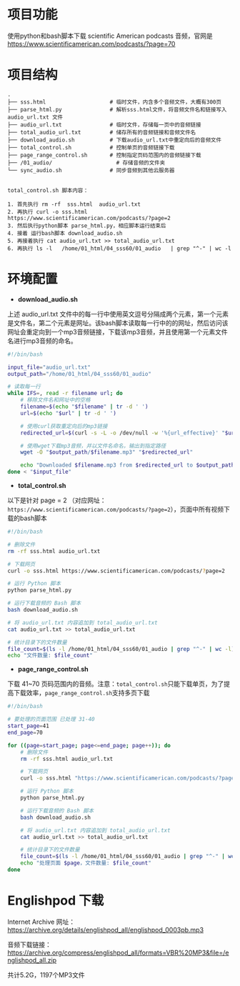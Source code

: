 # 项目功能

使用python和bash脚本下载 scientific American podcasts 音频，官网是 https://www.scientificamerican.com/podcasts/?page=70

# 项目结构

```
.
├── sss.html                    # 临时文件，内含多个音频文件，大概有300页
├── parse_html.py               # 解析sss.html文件，将音频文件名和链接写入 audio_url.txt 文件
├── audio_url.txt               # 临时文件，存储每一页中的音频链接
├── total_audio_url.txt         # 储存所有的音频链接和音频文件名
├── download_audio.sh           # 下载audio_url.txt中重定向后的音频文件
├── total_control.sh            # 控制单页的音频链接下载
├── page_range_control.sh       # 控制指定页码范围内的音频链接下载
├── /01_audio/                    # 存储音频的文件夹
└── sync_audio.sh               # 同步音频到其他云服务器


total_control.sh 脚本内容：

1. 首先执行 rm -rf  sss.html  audio_url.txt
2. 再执行 curl -o sss.html https://www.scientificamerican.com/podcasts/?page=2
3. 然后执行python脚本 parse_html.py，相应脚本运行结束后
4. 接着 运行bash脚本 download_audio.sh
5. 再接着执行 cat audio_url.txt >> total_audio_url.txt
6. 再执行 ls -l   /home/01_html/04_sss60/01_audio   | grep "^-" | wc -l

```


# 环境配置

- **download_audio.sh**

上述 audio_url.txt 文件中的每一行中使用英文逗号分隔成两个元素，第一个元素是文件名，第二个元素是网址。该bash脚本读取每一行中的的网址，然后访问该网址会重定向到一个mp3音频链接，下载该mp3音频，并且使用第一个元素文件名进行mp3音频的命名。

```bash
#!/bin/bash

input_file="audio_url.txt"
output_path="/home/01_html/04_sss60/01_audio"

# 读取每一行
while IFS=, read -r filename url; do
    # 移除文件名和网址中的空格
    filename=$(echo "$filename" | tr -d ' ')
    url=$(echo "$url" | tr -d ' ')

    # 使用curl获取重定向后的mp3链接
    redirected_url=$(curl -s -L -o /dev/null -w '%{url_effective}' "$url")

    # 使用wget下载mp3音频，并以文件名命名，输出到指定路径
    wget -O "$output_path/$filename.mp3" "$redirected_url"

    echo "Downloaded $filename.mp3 from $redirected_url to $output_path"
done < "$input_file"

```

- **total_control.sh**

以下是针对 page = 2 （对应网址：`https://www.scientificamerican.com/podcasts/?page=2`），页面中所有视频下载的bash脚本

```bash
#!/bin/bash

# 删除文件
rm -rf sss.html audio_url.txt

# 下载网页
curl -o sss.html https://www.scientificamerican.com/podcasts/?page=2

# 运行 Python 脚本
python parse_html.py

# 运行下载音频的 Bash 脚本
bash download_audio.sh

# 将 audio_url.txt 内容追加到 total_audio_url.txt
cat audio_url.txt >> total_audio_url.txt

# 统计目录下的文件数量
file_count=$(ls -l /home/01_html/04_sss60/01_audio | grep "^-" | wc -l)
echo "文件数量: $file_count"

```

- **page_range_control.sh**

下载 41~70 页码范围内的音频。注意：`total_control.sh`只能下载单页，为了提高下载效率，`page_range_control.sh`支持多页下载

```bash
#!/bin/bash

# 要处理的页面范围 已处理 31-40
start_page=41
end_page=70

for ((page=start_page; page<=end_page; page++)); do
    # 删除文件
    rm -rf sss.html audio_url.txt

    # 下载网页
    curl -o sss.html "https://www.scientificamerican.com/podcasts/?page=$page"

    # 运行 Python 脚本
    python parse_html.py

    # 运行下载音频的 Bash 脚本
    bash download_audio.sh

    # 将 audio_url.txt 内容追加到 total_audio_url.txt
    cat audio_url.txt >> total_audio_url.txt

    # 统计目录下的文件数量
    file_count=$(ls -l /home/01_html/04_sss60/01_audio | grep "^-" | wc -l)
    echo "处理页面 $page，文件数量: $file_count"
done
```

# Englishpod 下载

Internet Archive 网址：https://archive.org/details/englishpod_all/englishpod_0003pb.mp3

音频下载链接：https://archive.org/compress/englishpod_all/formats=VBR%20MP3&file=/englishpod_all.zip

共计5.2G，1197个MP3文件




